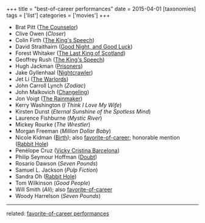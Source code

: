 +++
title = "best-of-career performances"
date = 2015-04-01
[taxonomies]
tags = ['list']
categories = ['movies']
+++

- Brat Pitt ([The Counselor])
- Clive Owen (*Closer*)
- Colin Firth ([The King's Speech])
- David Straithairn ([Good Night, and Good Luck])
- Forest Whitaker ([The Last King of Scotland])
- Geoffrey Rush ([The King's Speech])
- Hugh Jackman ([Prisoners])
- Jake Gyllenhaal ([Nightcrawler])
- Jet Li ([The Warlords])
- John Carroll Lynch (*Zodiac*)
- John Malkovich ([Changeling])
- Jon Voigt ([The Rainmaker])
- Kerry Washington (*I Think I Love My Wife*)
- Kirsten Dunst (*Eternal Sunshine of the Spotless Mind*)
- Laurence Fishburne (*Mystic River*)
- Mickey Rourke (*The Wrestler*)
- Morgan Freeman (*Million Dollar Baby*)
- Nicole Kidman ([Birth]); also [favorite-of-career]; honorable mention ([Rabbit Hole])
- Penélope Cruz ([Vicky Cristina Barcelona])
- Philip Seymour Hoffman ([Doubt])
- Rosario Dawson (*Seven Pounds*)
- Samuel L. Jackson (*Pulp Fiction*)
- Sandra Oh ([Rabbit Hole])
- Tom Wilkinson (*Good People*)
- Will Smith (*Ali*); also [favorite-of-career]
- Woody Harrelson (*Seven Pounds*)

---

related: [favorite-of-career performances][favorite-of-career]

[The Counselor]: @/the-counselor-2013.md
[The King's Speech]: @/the-king-s-speech-2010.md
[Good Night, and Good Luck]: @/good-night-and-good-luck-2005.md
[The Last King of Scotland]: @/the-last-king-of-scotland-2006.md
[Prisoners]: @/prisoners-2013.md
[Nightcrawler]: @/nightcrawler.md
[The Warlords]: @/the-warlords-2007.md
[Changeling]: @/changeling-2008.md
[The Rainmaker]: @/the-rainmaker-1997.md
[Birth]: @/birth.md
[favorite-of-career]: @/favorite-of-career-performances.md
[Rabbit Hole]: @/rabbit-hole-2010.md
[Vicky Cristina Barcelona]: @/vicky-cristina-barcelona-2008.md
[Doubt]: @/doubt-2008.md

